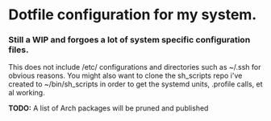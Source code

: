 # Dotfile configuration for my system.
### Still a WIP and forgoes a lot of system specific configuration files.

This does not include /etc/ configurations and directories such as ~/.ssh for obvious reasons.
You might also want to clone the sh_scripts repo i've created to ~/bin/sh_scripts in order to get
the systemd units, .profile calls, et al working.

**TODO:** A list of Arch packages will be pruned and published 

